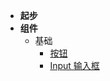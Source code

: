 * **起步**
* **组件**
  * 基础
    * [按钮](components/base/button.md)
    * [Input 输入框](components/base/input.md)